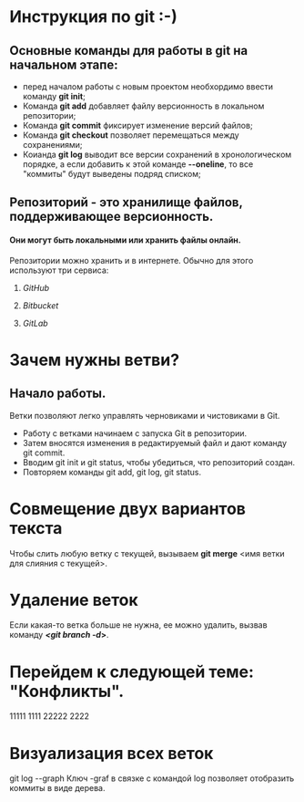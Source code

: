 # Инструкция по git :-)
## Основные команды для работы в git на начальном этапе:

* перед началом работы с новым проектом необхордимо ввести команду **git init**;
* Команда **git add** добавляет файлу версионность в локальном репозитории;
* Команда **git commit** фиксирует изменение версий файлов;
* Команда **git checkout** позволяет перемещаться между сохранениями;
* Коианда **git log** выводит все версии сохранений в хронологическом порядке, а если добавить к этой команде **--oneline**, то все "коммиты" будут выведены подряд списком;

## Репозиторий - это хранилище файлов, поддерживающее версионность.
#### Они могут быть локальными или хранить файлы онлайн.

Репозитории можно хранить и в интернете. Обычно для этого используют три сервиса:

1. *GitHub*

2. *Bitbucket*

3. *GitLab*
# Зачем нужны ветви?
## Начало работы. 
Ветки позволяют легко управлять
черновиками и чистовиками в Git. 

* Работу с ветками начинаем с запуска Git в репозитории.
* Затем вносятся изменения в редактируемый файл и дают команду git commit.
* Вводим git init и git status, чтобы убедиться, что репозиторий создан.
* Повторяем команды git add, git log, git status.

# Совмещение двух вариантов текста

Чтобы слить любую ветку с текущей, вызываем **git merge** <имя ветки для слияния с текущей>.


# Удаление веток

Если какая-то ветка больше не нужна, ее можно удалить, вызвав команду __*<git branch -d*>__. 

# __Перейдем к следующей теме: "Конфликты".__

11111 1111
22222 2222

# Визуализация всех веток
git log --graph
Ключ -graf в связке с командой log позволяет отобразить коммиты в виде дерева.